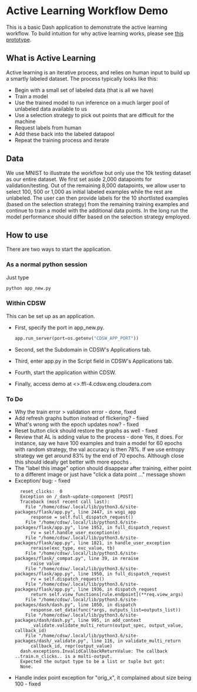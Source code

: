 # Active Learning Workflow Demo

This is a basic Dash application to demonstrate the active learning workflow. 
To build intuition for why active learning works, please see [this prototype](https://activelearner.fastforwardlabs.com/).

## What is Active Learning

Active learning is an iterative process, and relies on human input to build up a
smartly labeled dataset. The process typically looks like this:

* Begin with a small set of labeled data (that is all we have)
* Train a model 
* Use the trained model to run inference on a much larger pool of unlabeled data 
available to us
* Use a selection strategy to pick out points that are difficult for the machine
* Request labels from human
* Add these back into the labeled datapool
* Repeat the training process and iterate


## Data

We use MNIST to illustrate the workflow but only use the 10k testing dataset as
our entire dataset. We first set aside 2,000 datapoints for validation/testing. 
Out of the remaining 8,000 datapoints, we allow user to select 100, 500 or 1,000 as 
initial labeled examples while the rest are unlabeled. The user can then provide 
labels for the 10 shortlisted examples (based on the selection strategy) from the 
remaining training examples and continue to train a model with the additional data 
points. In the long run the model performance should differ based on the selection strategy 
employed.

## How to use

There are two ways to start the application.

### As a normal python session

Just type 
  ```python
  python app_new.py
  ```

### Within CDSW

This can be set up as an application.

- First, specify the port in app_new.py. 

  ```python
  app.run_server(port=os.getenv("CDSW_APP_PORT"))
  ```

- Second, set the Subdomain in CDSW's Applications tab.

- Third, enter app.py in the Script field in CDSW's Applications tab.

- Fourth, start the application within CDSW.

- Finally, access demo at <<subdomain>>.ffl-4.cdsw.eng.cloudera.com

### To Do
- Why the train error > validation error - done, fixed
- Add refresh graphs button instead of flickering? - fixed
- What's wrong with the epoch updates now? - fixed
- Reset button click should restore the graphs as well - fixed
- Review that AL is adding value to the process - done
  Yes, it does. For instance, say we have 100 examples and train a model for 60 epochs
  with random strategy, the val accuracy is then 78%. If we use entropy strategy we 
  get around 83% by the end of 70 epochs. Although close this should ideally get better 
  with more epochs .
- The "label this image" option should disappear after training, either point to a different image
  or just have "click a data point ..." message shown
- Exception/ bug: - fixed
  ```
    reset_clicks:  0
    Exception on /_dash-update-component [POST]
    Traceback (most recent call last):
      File "/home/cdsw/.local/lib/python3.6/site-packages/flask/app.py", line 2447, in wsgi_app
        response = self.full_dispatch_request()
      File "/home/cdsw/.local/lib/python3.6/site-packages/flask/app.py", line 1952, in full_dispatch_request
        rv = self.handle_user_exception(e)
      File "/home/cdsw/.local/lib/python3.6/site-packages/flask/app.py", line 1821, in handle_user_exception
        reraise(exc_type, exc_value, tb)
      File "/home/cdsw/.local/lib/python3.6/site-packages/flask/_compat.py", line 39, in reraise
        raise value
      File "/home/cdsw/.local/lib/python3.6/site-packages/flask/app.py", line 1950, in full_dispatch_request
        rv = self.dispatch_request()
      File "/home/cdsw/.local/lib/python3.6/site-packages/flask/app.py", line 1936, in dispatch_request
        return self.view_functions[rule.endpoint](**req.view_args)
      File "/home/cdsw/.local/lib/python3.6/site-packages/dash/dash.py", line 1050, in dispatch
        response.set_data(func(*args, outputs_list=outputs_list))
      File "/home/cdsw/.local/lib/python3.6/site-packages/dash/dash.py", line 995, in add_context
        _validate.validate_multi_return(output_spec, output_value, callback_id)
      File "/home/cdsw/.local/lib/python3.6/site-packages/dash/_validate.py", line 116, in validate_multi_return
        callback_id, repr(output_value)
    dash.exceptions.InvalidCallbackReturnValue: The callback ..train.n_clicks.. is a multi-output.
    Expected the output type to be a list or tuple but got:
    None.
  ```
- Handle index point exception for "orig_x", it complained about size being 100 - fixed


